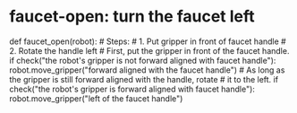 

# faucet-open: turn the faucet left
def faucet_open(robot):
    # Steps:
    #  1. Put gripper in front of faucet handle
    #  2. Rotate the handle left
    # First, put the gripper in front of the faucet handle.
    if check("the robot's gripper is not forward aligned with faucet handle"):
        robot.move_gripper("forward aligned with the faucet handle")
    # As long as the gripper is still forward aligned with the handle, rotate
    # it to the left.
    if check("the robot's gripper is forward aligned with faucet handle"):
        robot.move_gripper("left of the faucet handle")